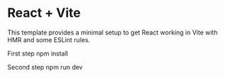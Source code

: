# React + Vite

This template provides a minimal setup to get React working in Vite with HMR and some ESLint rules.

First step
npm install

Second step
npm run dev
